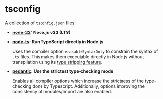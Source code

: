 # tsconfig

A collection of `tsconfig.json` files:

- **[node-22](./tsconfig.node-22.json): Node.js v22 (LTS)**
- **[node-ts](./tsconfig.node-ts.json): Run TypeScript directly in Node.js**

  Uses the compiler option `erasableSyntaxOnly` to constrain the syntax of `.ts` files.
  This makes them executable directly in Node.js without transpilation using its [type stripping feature](https://nodejs.org/api/typescript.html#type-stripping).

- **[pedantic](./tsconfig.pedantic.json): Use the strictest type-checking mode**

  Enables all compiler options which increase the strictness of the type-checking done by Typescript.
  Additionally, options improving the consistency of modules/import are also enabled.
